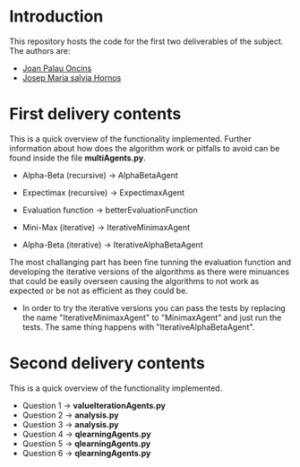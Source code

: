 # Introduction
This repository hosts the code for the first two deliverables of the subject.
The authors are:

- [Joan Palau Oncins](https://github.com/JoanPalau)
- [Josep Maria salvia Hornos](https://github.com/josalhor)

# First delivery contents
This is a quick overview of the functionality implemented. Further information about how does the algorithm work or pitfalls to avoid can be found inside the file **multiAgents.py**.

- Alpha-Beta (recursive) -> AlphaBetaAgent

- Expectimax (recursive) -> ExpectimaxAgent

- Evaluation function -> betterEvaluationFunction

- Mini-Max (iterative) -> IterativeMinimaxAgent

- Alpha-Beta (iterative) -> IterativeAlphaBetaAgent

The most challanging part has been fine tunning the evaluation function and developing the iterative versions of the algorithms as there were minuances that could be easily overseen causing the algorithms to not work as expected or be not as efficient as they could be.

- In order to try the iterative versions you can pass the tests by replacing the name "IterativeMinimaxAgent" to "MinimaxAgent" and just run the tests. The same thing happens with "IterativeAlphaBetaAgent". 


# Second delivery contents
This is a quick overview of the functionality implemented.

- Question 1 -> **valueIterationAgents.py**
- Question 2 -> **analysis.py**
- Question 3 -> **analysis.py**
- Question 4 -> **qlearningAgents.py**
- Question 5 -> **qlearningAgents.py**
- Question 6 -> **qlearningAgents.py**
